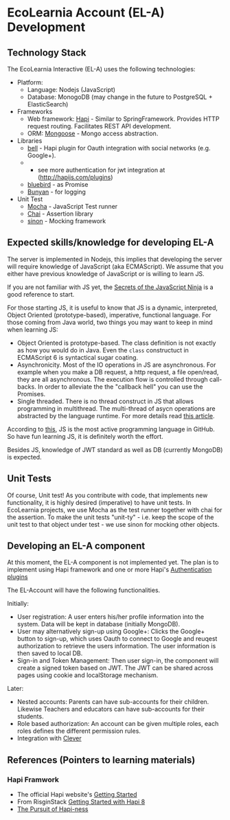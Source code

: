 # EcoLearnia Account (EL-A) Development

## Technology Stack

The EcoLearnia Interactive (EL-A) uses the following technologies:

- Platform: 
    - Language: Nodejs (JavaScript)
    - Database: MonogoDB (may change in the future to PostgreSQL + ElasticSearch)
- Frameworks
    - Web framework: [Hapi](http://hapijs.com/) - Similar to SpringFramework.
      Provides HTTP request routing. Facilitates REST API development.
    - ORM: [Mongoose](http://mongoosejs.com/) - Mongo access abstraction. 
- Libraries
    - [bell](https://github.com/hapijs/bell) - Hapi plugin for Oauth 
      integration with social networks (e.g. Google+).
    - * see more authentication for jwt integration at (http://hapijs.com/plugins)
    - [bluebird](https://github.com/petkaantonov/bluebird) - as Promise
    - [Bunyan](https://github.com/trentm/node-bunyan) - for logging
- Unit Test
    - [Mocha](http://mochajs.org/) - JavaScript Test runner
    - [Chai](http://chaijs.com/) - Assertion library
    - [sinon](http://sinonjs.org/) - Mocking framework

## Expected skills/knowledge for developing EL-A

The server is implemented in Nodejs, this implies that developing the server 
will require knowledge of JavaScript (aka ECMAScript).
We assume that you either have previous knowledge of JavaScript or is willing
to learn JS.

If you are not familiar with JS yet, the [Secrets of the JavaScript Ninja](http://www.manning.com/resig/)
is a good reference to start.

For those starting JS, it is useful to know that JS is a dynamic, interpreted,
Object Oriented (prototype-based), imperative, functional language.
For those coming from Java world, two things you may want to keep in mind when
learning JS:

- Object Oriented is prototype-based. The class definition is not exactly
  as how you would do in Java. Even the `class` constructuct in ECMAScript 6
  is syntactical sugar coating.
- Asynchronicity. Most of the IO operations in JS are asynchronous. For example
  when you make a DB request, a http request, a file open/read, they are all
  asynchronous. The execution flow is controlled through call-backs.
  In order to alleviate the the "callback hell" you can use the Promises.
- Single threaded. There is no thread construct in JS that allows programming
  in multithread. The multi-thread of asycn operations are abstracted by
  the language runtime. For more details read [this article](http://www.future-processing.pl/blog/on-problems-with-threads-in-node-js/).

According to [this](http://githut.info/), JS is the most active programming
language in GitHub. So have fun learning JS, it is definitely worth the effort.

Besides JS, knowledge of JWT standard as well as DB (currently MongoDB) is 
expected.


## Unit Tests
Of course, Unit test!
As you contribute with code, that implements new functionality, it is
highly desired (imperative) to have unit tests.
In EcoLearnia projects, we use Mocha as the test runner together with chai for
the assertion.
To make the unit tests "unit-ty" - i.e. keep the scope of the unit test to that
object under test - we use sinon for mocking other objects.


## Developing an EL-A component
At this moment, the EL-A component is not implemented yet.
The plan is to implement using Hapi framework and one or more Hapi's 
[Authentication plugins](http://hapijs.com/plugins#Authentication)

The EL-Account will have the following functionalities.

Initially:

- User registration: A user enters his/her profile information into the system.
  Data will be kept in database (initially MongoDB).
- User may alternatively sign-up using Google+: Clicks the Google+ button to 
  sign-up, which uses Oauth to connect to Google and reuqest authorization to
  retrieve the users information. The user information is then saved to local
  DB.
- Sign-in and Token Management:  Then user sign-in, the component will create
  a signed token based on JWT. The JWT can be shared across pages using cookie
  and localStorage mechanism.

Later:

- Nested accounts: Parents can have sub-accounts for their children.  Likewise
  Teachers and educators can have sub-accounts for their students.
- Role based authorization: An account can be given multiple roles, each roles
  defines the different permission rules.
- Integration with [Clever](https://clever.com/)



## References (Pointers to learning materials)

### Hapi Framwork
- The official Hapi website's [Getting Started](http://hapijs.com/tutorials/getting-started)
- From RisginStack [Getting Started with Hapi 8](http://blog.risingstack.com/getting-started-with-hapi-8/)
- [The Pursuit of Hapi-ness](https://medium.com/@_expr/the-pursuit-of-hapi-ness-d82777afaa4b)

